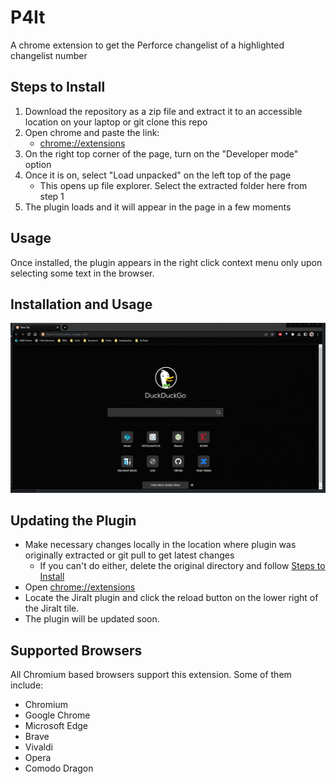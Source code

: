 # P4It
A chrome extension to get the Perforce changelist of a highlighted changelist number


## Steps to Install
1. Download the repository as a zip file and extract it to an accessible location on your laptop or git clone this repo
2. Open chrome and paste the link: 
   * [chrome://extensions](chrome://extensions)
3. On the right top corner of the page, turn on the "Developer mode" option
4. Once it is on, select "Load unpacked" on the left top of the page 
   * This opens up file explorer. Select the extracted folder here  from step 1
5. The plugin loads and it will appear in the page in a few moments 

## Usage
Once installed, the plugin appears in the right click context menu only upon selecting some text in the browser.

## Installation and Usage
![Alt text](screenshots/P4It.gif?raw=true "P4It Installation and usage")


## Updating the Plugin
* Make necessary changes locally in the location where plugin was originally extracted or git pull to get latest changes
  * If you can't do either, delete the original directory and follow [Steps to Install](#steps-to-install)
* Open [chrome://extensions](chrome://extensions)
* Locate the JiraIt plugin and click the reload button on the lower right of the JiraIt tile. 
* The plugin will be updated soon.

## Supported Browsers
All Chromium based browsers support this extension. Some of them include: 
* Chromium
* Google Chrome
* Microsoft Edge
* Brave
* Vivaldi
* Opera
* Comodo Dragon
